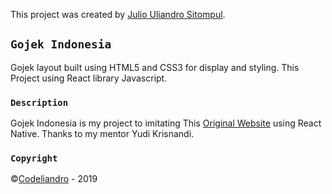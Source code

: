 This project was created by [Julio Uliandro Sitompul](https://instagram.com/uliandrojs).

## `Gojek Indonesia`

Gojek layout built using HTML5 and CSS3 for display and styling. This Project using React library Javascript.

### `Description`

Gojek Indonesia is my project to imitating This [Original Website](https://gojek.com) using React Native. Thanks to my mentor Yudi Krisnandi.

### `Copyright`

©[Codeliandro](https://instagram.com/uliandrojs) - 2019
